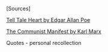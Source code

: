 [Sources]

[Tell Tale Heart by Edgar Allan Poe](https://www.owleyes.org/text/tell-tale-heart/read/the-tell-tale-heart#root-75530-2)

[The Communist Manifest by Karl Marx](https://www.gutenberg.org/cache/epub/61/pg61.txt)

Quotes - personal recollection